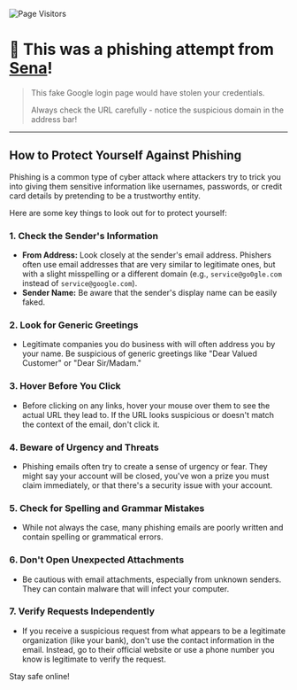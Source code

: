![Page Visitors](https://komarev.com/ghpvc/?username=suctuk&repo=CUCSDemo&page=README.md)

# 🎯 This was a phishing attempt from [Sena](https://github.com/suctuk)!

> This fake Google login page would have stolen your credentials.
>
> Always check the URL carefully - notice the suspicious domain in the address bar!

---

## How to Protect Yourself Against Phishing

Phishing is a common type of cyber attack where attackers try to trick you into giving them sensitive information like usernames, passwords, or credit card details by pretending to be a trustworthy entity.

Here are some key things to look out for to protect yourself:

### 1. Check the Sender's Information
- **From Address:** Look closely at the sender's email address. Phishers often use email addresses that are very similar to legitimate ones, but with a slight misspelling or a different domain (e.g., `service@go0gle.com` instead of `service@google.com`).
- **Sender Name:** Be aware that the sender's display name can be easily faked.

### 2. Look for Generic Greetings
- Legitimate companies you do business with will often address you by your name. Be suspicious of generic greetings like "Dear Valued Customer" or "Dear Sir/Madam."

### 3. Hover Before You Click
- Before clicking on any links, hover your mouse over them to see the actual URL they lead to. If the URL looks suspicious or doesn't match the context of the email, don't click it.

### 4. Beware of Urgency and Threats
- Phishing emails often try to create a sense of urgency or fear. They might say your account will be closed, you've won a prize you must claim immediately, or that there's a security issue with your account.

### 5. Check for Spelling and Grammar Mistakes
- While not always the case, many phishing emails are poorly written and contain spelling or grammatical errors.

### 6. Don't Open Unexpected Attachments
- Be cautious with email attachments, especially from unknown senders. They can contain malware that will infect your computer.

### 7. Verify Requests Independently
- If you receive a suspicious request from what appears to be a legitimate organization (like your bank), don't use the contact information in the email. Instead, go to their official website or use a phone number you know is legitimate to verify the request.

Stay safe online!
